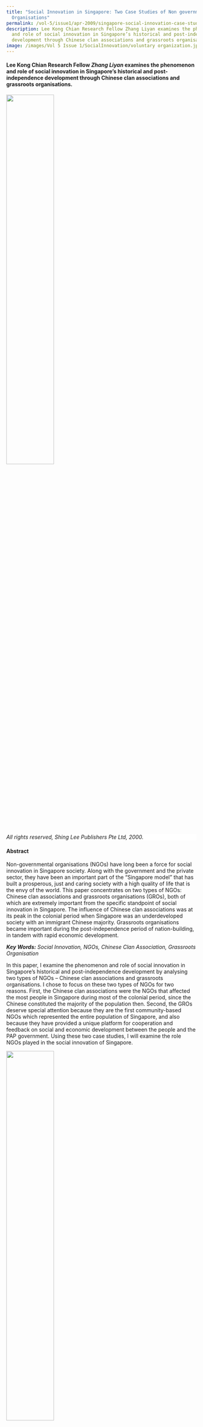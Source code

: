```yaml
---
title: "Social Innovation in Singapore: Two Case Studies of Non governmental
  Organisations"
permalink: /vol-5/issue1/apr-2009/singapore-social-innovation-case-studies/
description: Lee Kong Chian Research Fellow Zhang Liyan examines the phenomenon
  and role of social innovation in Singapore’s historical and post-independence
  development through Chinese clan associations and grassroots organisations.
image: /images/Vol 5 Issue 1/SocialInnovation/voluntary organization.jpg
---
```

#### Lee Kong Chian Research Fellow&nbsp;_Zhang Liyan_&nbsp;examines the phenomenon and role of social innovation in Singapore’s historical and post-independence development through Chinese clan associations and grassroots organisations.

<img src="/images/Vol%205%20Issue%201/SocialInnovation/leekuanyew.jpg" style="width:50%;">
 <div style="background-color: white;"><i>All rights reserved, Shing Lee Publishers Pte Ltd, 2000.</i></div>

#### **Abstract**

Non-governmental organisations (NGOs) have long been a force for social innovation in Singapore society. Along with the government and the private sector, they have been an important part of the “Singapore model” that has built a prosperous, just and caring society with a high quality of life that is the envy of the world. This paper concentrates on two types of NGOs: Chinese clan associations and grassroots organisations (GROs), both of which are extremely important from the specific standpoint of social innovation in Singapore. The influence of Chinese clan associations was at its peak in the colonial period when Singapore was an underdeveloped society with an immigrant Chinese majority. Grassroots organisations became important during the post-independence period of nation-building, in tandem with rapid economic development.

***Key Words:** Social Innovation, NGOs, Chinese Clan Association, Grassroots Organisation*

In this paper, I examine the phenomenon and role of social innovation in Singapore’s historical and post-independence development by analysing two types of NGOs – Chinese clan associations and grassroots organisations. I chose to focus on these two types of NGOs for two reasons. First, the Chinese clan associations were the NGOs that affected the most people in Singapore during most of the colonial period, since the Chinese constituted the majority of the population then. Second, the GROs deserve special attention because they are the first community-based NGOs which represented the entire population of Singapore, and also because they have provided a unique platform for cooperation and feedback on social and economic development between the people and the PAP government. Using these two case studies, I will examine the role NGOs played in the social innovation of Singapore.

<img src="/images/Vol%205%20Issue%201/SocialInnovation/state%20&amp;%20ngos.jpg" style="width:50%;">
 <div style="background-color: white;"> <i>All rights reserved, Sasakawa Peace Foundation, Tokyo, 2002.</i></div>

#### **CASE STUDY 1: CHINESE CLAN ASSOCIATIONS** 
#### **The Emergence of Chinese Clan Associations**

The modern history of Singapore began in 1819 when Sir Thomas Stamford Raffles established a British port on the island. From 1824 to 1872, Singapore’s trade greatly increased as it grew from a trading post to an important port city, attracting many people from China to migrate to Singapore. “In the 1840s, after China lost the Opium War, there was an exodus of Chinese migrants to all parts of South-east Asia”.[^1] The 1911 Revolution failed to solve China’s political, social and economic problems, and wars subsequently broke out between the different warlords. The unstable social situation forced many Chinese to leave their homeland to seek a better life elsewhere.

Most of the early Chinese migrants arrived in Singapore virtually penniless and faced such problems as finding employment, lodging and friends. Hence the birth of Chinese clan associations, which offered humanitarian assistance to the early immigrants. These associations helped new immigrants to settle down and seek employment. The other main preoccupations of the associations were sponsoring education and helping destitute members (Wickberg 1994).

In 2005, the Singapore Federation of Chinese Clan Associations published a book entitled *History of Clan Associations in Singapore*.[^2] This book documented 200 Chinese clan associations, comprising 116 kinship clan associations and 84 locality clan associations. More than 90% of these clan associations were set up before 1960. Table 1 provides information on the founding of some Chinese clan associations.

<img style="width:100%;" src="/images/Vol%205%20Issue%201/SocialInnovation/capture3.jpg">
 <div style="background-color: white;"></div>
 
The development of Chinese clan associations was at least partly a result of colonial policy. Within the colonial structure, the British administration left the various ethnic communities alone to handle their own social, culture, economic and political affairs, seldom intervening at all. The non-interventionist policy of the British colonial government thus led to the necessity for and development of Chinese clan associations.

Before Singapore became self-governing in 1959, Chinese clan associations concentrated on humanitarian assistance, the religious needs and welfare of their members. The associations helped new immigrants find jobs and establish useful contacts, provided shelter and food, and ultimately, a sense of belonging to a community.

The clan associations also provided help to those in financial need. Early migrants had no social security, so clan associations provided welfare services to look after the sick, destitute and widows. The clan associations organised communal social and religious activities that offered much-needed interaction and breaks in the otherwise mundane and routine life of the coolies. One of the most important functions that clan associations served at that time was the offering of funeral services. Clan associations also acted as intermediaries in intracommunity conflicts: “The familiarity of cultural practices reproduced in the alien colonial environment helped many to cope with the monotonous working life, loneliness and homesickness that came with their isolated migrant lifestyle” (Khun Eng Kuah-Pearce 2006:54).

As the Chinese immigrant population grew, education, cultural and other social needs also had to be met. From the late 19th century onwards, these clan associations not only helped newly arrived people in their community to settle down, but also financed schools and scholarships for the children of migrant families.

#### **The Decline of Chinese Clan Associations**

At the Lee Clan General Association’s 86th Anniversary Dinner on 28 October 1992, Brigadier-General Lee Hsien Loong said: “Since independence in 1965, many of the services the clan used to provide have been taken over by the Government and other civic organisations…the government took over the running of schools and public services. Thus the Chinese clan started to lose its appeal and purpose towards the community and thus they experienced a dwindling membership.”[^3] Furthermore, English was being taught as the first language in schools. This weakened the link between the clan associations and the younger generations. By the end of the 1970s, Singapore’s housing and urban renewal programme resettled people in new public housing estates, and this further eroded the connectedness of the Chinese community. This was a major factor that led to the decline of Chinese clan associations, some of which became inactive or dormant.

#### **The Revival of Chinese Clan Associations**

Since the late 1970s, Chinese clan associations faced many obstacles in sustaining their existence. The associations tried to keep up with the changing practical and psychological needs of their members while adjusting to the growth of the nation-state and the changing sociopolitical environment. “Interestingly, the government suggested that clansmen organisations should take up a role in reinforcing Chinese values, ‘Asian values’ and Asian identity. Clansmen associations are viewed as the roots of Chinese culture and tradition, which in the government’s view should be cultivated and preserved” (Selina Ching Chan 2003:79). Clan associations therefore were a good medium through which the nation could revive Chinese traditions and reinforce the Chinese identity.

In 1978, China started implementing economic reforms which resulted in rapid economic development, which in turn attracted the attention of the world. The revival of Chinese culture and traditions in Singapore became important at that juncture. The Singapore Federation of Chinese Clan Associations (SFCCA) was formed in 1986, and marked a major turning point in the history of the clan associations.

In recent years, numerous clansmen fellowship meetings have taken place one after another in various countries around the world. The conventions have moved from their original emphases on clan ties and ancestral roots to cultural, economic, trade and academic exchanges. Cooperation between clan associations in Singapore and other overseas Chinese voluntary associations has also revitalised links with China, and networks have been reconstructed for investment and economic purposes (Liu Hong 1998).[^4]

The changing social functions of Chinese clan associations reflect the corresponding changes in Singapore society, which was experiencing a new awareness of a Chinese cultural identity. This evolution more importantly demonstrates the resilience of cultural systems and their ability to respond to the changing needs of their members and the state.

#### **CASE STUDY 2: GRASSROOTS ORGANISATIONS**
#### **The Emergence of Grassroots Organisations**

Grassroots organisations (GROs) are uniquely Singaporean forms of NGOs that are guided and supported by the government and hence represent social innovation as a vehicle for government-people cooperation and feedback. When self-government was attained in 1959, the Singapore government had to overcome serious political, economic and communal problems to survive.

The People’s Association (PA) was formed on 1 July 1960. In the words of its mission statement: “The People’s Association brings people together to take ownership of and contribute to community well-being. We connect the people and the government for consultation and feedback. We leverage these relationships to strengthen racial harmony and social cohesion, to ensure a united and resilient Singapore.”[^5] To rally grassroots support and to promote better rapport between the government and its people, Prime Minister Lee Kuan Yew began a two-year tour of all the constituencies in Singapore in 1962. During this tour, PM Lee discovered the importance of support at the grassroots level and came across outstanding grassroots leaders, who were later chosen to head grassroots organisations. After the PAP won the election in 1963, PM Lee decided to institutionalise the grassroots organisations in Singapore. Grassroots organisations are community-based volunteer organisations with strong government support through the PA. They are thus a unique social innovation that connects people with the government through non-government initiatives, and facilitates social and economic development through cooperation and public feedback.

Before the PA was established in 1960, there were 28 community centres (CCs) “providing a place for local residents to participate in social and recreational programmes and more specifically to disseminate colonial government policies and information. The first two of these were opened in 1953 in Serangoon and Siglap constituencies (S. Vasoo, Winnie Tang, Ng Guat Tin 1983:1-2).” The PA took over these community centres. Unfortunately, the facilities of the centres then were few and far between ( 吴俊刚 and 李小林, 2000: 39–44). Therefore, the first programme implemented by the PA after its inauguration was to set up a large network of community centres throughout the island. Each constituency had several community centres. “Besides debunking communist bogeys and providing government information these community centre also organised social, cultural and recreational programmes for the young and old living in various neighborhoods (S. Vasoo, Winnie Tang, Ng Guat Tin 1983:2).” Until the early 1970s, the members of the community were not enthusiastic about the activities at the community centres, as facilities were not adequate. From the mid-1970s, community centres were built with modern decor and state-of-the-art facilities. The community centres were called Community Clubs since 1990.

The Community Centre Management Committee (CCMC) was formed in 1964. CCMC was the first pure community-based volunteers’ organisation in the system of grassroots organisations in Singapore.[^6] The members and leaders of the CCMC needed, however, to be approved by the PA. Each CC had a CCMC to plan and organise the centre’s activities following the rules of the PA.

The Citizens’ Consultative Committees (CCCs) was formed in 1965 when Singapore gained independence. Each constituency had one CCC as the apex grassroots organisation in that constituency. At that time, the infrastructure was not well developed. The CCC connected the government with its residents and offered suggestions for improving Singapore’s infrastructure. CCC also played an important role in promoting racial harmony and helping the poor.[^7] For more than 40 years now, they have played an integral part in Singapore’s social cohesion. CCCs were extremely important in the 1960s and 1970s when Singapore underwent its resettlement movement. During the resettlement process, Singaporeans had to get used to living in a new environment in close proximity to other racial groups. Some were not satisfied with the government’s compensation package. The relationship between the government and these uprooted people then was very tense. The CCCs mediated by explaining the government’s policies to the people and provided feedback to the government and the tensions were eventually eased.

In 1978, the first Residents’ Committee (RC) was formed as a result of Singapore’s housing and renewal programme to promote neighbourliness and harmony in public housing estates. The importance of CCCs declined after this. Each RC had an RC Centre to conduct meetings, programmes and activities for residents. In the private housing estates, Neighbourhood Committees (NCs) encouraged active citizenry and fostered community bonds.[^8] As with the CCMC, CCCs, RCs and NCs were community-based volunteer organisations.[^9] Members and leaders of these NGOs had to be approved by the PA.

Within the GRO system, the CCCs were at the pinnacle of each constituency and were responsible for planning and leading grassroots’ activities to promote good citizenship among its residents. The CCCs presided over community and welfare programmes, channelled feedback between the government and its people, disseminated information, and made recommendations on the development of public amenities and facilities.

The functions of the RCs and NCs were: to promote neighbourliness, harmony and cohesiveness among the residents, to liaise with and make recommendations to governmental authorities on the needs of residents; to disseminate information and channel feedback on government policies and actions from residents; and to promote good citizenry.[^10] The RCs and NCs organised residents’ parties, conducted house visits and other neighbourhood activities to reach out to residents. Run by residents for residents, the RCs/ NCs also worked closely with other grassroots organisations and government agencies to improve the physical environment and safety of each local precinct.

The GROs were structured hierarchically. At the constituency level, there was a CCC comprising volunteers. Under each CCC, there were several CCs composed of volunteers and PA staff. In addition to the activities mentioned above, CC staff members attended the RCs/NCs meetings. CC staff periodically reported to the CCCs, which provided feedback and guidance. Despite the hierarchy, the channels of communication between the government and citizens were multi-level. Citizens could approach CCs, RCs, NCs or Ministries of Parliament (MPs) at the Meet-the-People Sessions (MPS) whenever they had problems they wanted resolved.[^11]

Since independence, the Singapore government believed that community issues needed to be managed by the community members themselves, and transferred some of the powers of the government agencies to the grassroots organisations, which formed the bases of the GROs’ system. Grassroots organisations became pillars of the PAP government and part of PAP’s political strategy. Over the years, many national movements, such as the National Courtesy Campaign-and National Clean-up Campaign, were successfully implemented with the help of GROs. GROs drew on the traditional attitudes of community leaders and the assistance of community volunteers to form a network of organisations, and offered accessible venues and facilities for interaction and community services.

#### **The Institutionalisation of Grassroots Organisations**

Most of the challenges facing the communities required locallydriven and creative solutions rather than a heavy-handed top-down approach of traditional government bureaucracies and programmes. GROs were community-based NGOs that were closely linked to the government. The GRO volunteers were residents who were energetic, passionate and proposed activities, initiatives, services and processes to address the social and economic challenges faced by their communities.

Through the nation-wide GROs network, the social services delivered by the Singapore government addressed Singaporeans’ needs comprehensively.

The two types of NGOs discussed in this paper successfully carried out their goals and functions under contrasting conditions of a relatively non-interventionist state during the colonial period, and a highly interventionist state and weak civil society in the postindependence period respectively. The Chinese clan associations adapted to changing economic and social conditions by shifting their emphasis to cultural preservation. Grassroots organisations, despite a weak civil society and a strong state made themselves indispensable to the state as much as they were ultimately dependent on state regulation. Both types of NGOs have over the years demonstrated their robustness and adaptability to varying economic and sociopolitical conditions, and have played no small part in helping Singapore evolve into the thriving city-state it is today.

***The author wishes to acknowledge the contributions of Dr Sai Siew Min, Assistant Professor, Department of History, National University of Singapore in reviewing the paper***.

<br>
<div style="background-color: white;">
<br>
<img style="width: 100px; height: 100px;" src="/images/Authors/zhang%20liyan1.jpg">
 <center><b>Zhang Liyan</b><br> Lee Kong Chian Research Fellow <br>National Library </center></div>

#### **REFERENCES**

Edgar Wickberg, “Overseas Chinese Adaptive Organizations, Past and Present,” in Reluctant Exiles: Migration From Hong Kong and the New Overseas Chinese, ed. Ronald Skeldon (Hong Kong: Hong Kong University Press, 1994), 68–86.

Hong Liu, “Old Linkages, New Networks: The Globalization of Overseas Chinese Voluntary Associations and Its Implications,” _China Quarterly_ no. 155 (September 1998), 582–609. (From JSTOR via NLB’s [eResources](https://eresources.nlb.gov.sg/main) website)

K. E. Kuah-Pearce, “The Cultural Politics of Clan Associations in Contemporary Singapore,” in [_Voluntary Organizations in the Chinese Diaspora_](https://eservice.nlb.gov.sg/item_holding.aspx?bid=12825518), ed. Khun Eng Kuah-Pearce and Evelyn Hu-Dehart (Hong Kong: Hong Kong University Press, 2006), 53–76. (Call no. RSING 366.0089951 VOL)

Kersty Hobson, “Considering “Green” Practices: NGOs and Singapore’s Emergent Environmental-Political Landscape,” _Journal of Social Issues in Southeast Asia_ 20, no. 2 (October 2005), 155–76. (From JSTOR via NLB’s [eResources](https://eresources.nlb.gov.sg/main) website)

Mark Goldenberg, “Social Innovation in Canada: How the Non-Profit Sector Serves Canadians … and How It Can Serve Them Better,” (Research Report, CPRN Discussion Paper, November 2004)

Maurice Freedman, [_Chinese Family and Marriage in Singapore_](https://eservice.nlb.gov.sg/item_holding.aspx?bid=4846221) (London: Her Majesty’s Stationery Office, 1957). (Call no. RSING 301.42 FRE)

Nancy Macduff, “Engaging Ad Hoc Volunteers: A Guide for Non-profit Organizations,” adapted from _Episodic Volunteering: Organizing and Managing the Short-Term Volunteer Program_ (Singapore: National Volunteer &amp; Philanthropy Centre, 2004)

Oral History Department, Singapore 口述历史馆, _Xinjiapo huaren huiguan yange shi_ [新加坡华人会馆沿革史](https://eservice.nlb.gov.sg/item_holding.aspx?bid=84488556) History of Singapore Chinese Associations (Xinjiapo 新加坡: Xinjiapo xin wen yu chu ban gong si 新加坡新闻与出版公司, 1986). (Call no. RSING Chinese 369.25957 HIS)

S. Vasoo, Winnie Tang and Ng Guat Tin, [_A Manual on Community Work in Singapore_](https://eservice.nlb.gov.sg/item_holding.aspx?bid=4080924), 2nd ed. (Singapore: Singapore Council of Social Service, 1983). (Call no. RSING 361.95957 MAN)

Salamon, Lester M. and Helmut K. Anheier. "The International Classification of Nonprofit Organizations: ICNPO-Revision 1, 1996." (Working Papers of the Johns Hopkins Comparative Non-profit Sector Project, no. 19, 1996)

Selena Ching Chang, “Interpreting Chinese Tradition: A Clansmen Organization in Singapore,” _New Zealand Journal of Asian Studies_ 5, no. 1 (June 2003), 72–90.

Wu Jungang and Li Xiaolin 吴俊刚 and 李小林, _Li guang yao yu ji ceng zu zhi_ [李光耀与基层组织](https://eservice.nlb.gov.sg/item_holding.aspx?bid=9846610)&nbsp;\[Lee Kuan Yew and Grassroots Organizations\] (Xin jia po 新加坡: Sheng li chu ban gong si 胜利出版公司, 2000). (Call no. Chinese RSING 307.095957 WJG)

Yayoi Tanaka, “Singapore: Subtle NGO Control by a Developmentalist Welfare State,” in [_The State and NGOs: Perspective From Asia_](https://eservice.nlb.gov.sg/item_holding.aspx?bid=10950930), ed. Shinichi Shigetomi (Singapore: Institute of Southeast Asian Studies, 2002), 200–21. (Call no. RSING 068.5 STA)

#### **NOTES**

[^1]: Oral History Department, Singapore 口述历史馆, _Xinjiapo huaren huiguan yange shi_ [新加坡华人会馆沿革史](https://eservice.nlb.gov.sg/item_holding.aspx?bid=84488556) History of Singapore Chinese Associations (Xinjiapo 新加坡: Xinjiapo xin wen yu chu ban gong si 新加坡新闻与出版公司, 1986), 20. (Call no. RSING Chinese 369.25957 HIS)

[^2]: This book’s coverage of clan associations is not comprehensive, being limited to the Federation’s members. However, since the Federation included most of the active associations, the information provided in this book is relevant. According to Ms Lim Boon Tan, Executive Director of the Singapore Federation of Chinese Clan Associations, there are currently around 300 clan associations registered under the law. However, less than 100 of these are currently active. (I interviewed Ms Lim Boon Tan on 2 July 2008 at the Singapore Federation of Chinese Clan Association).

[^3]: “Teochew Poit Ip Huay Kuan,” accessed 20 June 2008, http://en.wikipedia.org/wiki/Teochew\_Poit\_ Ip\_Huay\_Kuan

[^4]: Hong Liu, “Old Linkages, New Networks: The Globalization of Overseas Chinese Voluntary Associations and Its Implications,” _China Quarterly_ no. 155 (September 1998), 582–609. (From JSTOR via NLB’s [eResources](https://eresources.nlb.gov.sg/main) website)

[^5]: Cited from the mission statement of the People’s Association, https://www.pa.gov.sg/about-us/about-pa/

[^6]: According to Mr Tan Kim Kee, the system of grassroots organisations in Singapore consisted mainly of CCCs, CCs/CCMCs and RCs/NCs. This system was initiated and supported by the PA. Therefore, although these NGOs could plan and organise activities by themselves, they had to follow the basic rules set by the PA. Residents of different races were welcome to participate in all activities, which had to be non-religious and non-political. Each grassroots organisation either organises activities by itself or cooperated with other organisations (On 17 July 2008, I interviewed Mr Tan Kim Kee, Group Director of Grassroots, at the PA).

[^7]: Note: In the 1960s and 1970s, conflicts between different racial groups, especially between the Chinese and the Malays were a problem in Singapore. Leaders and members of the CCC were usually residents with influence in the society. Therefore, CCCs played an important role in promoting racial harmony and helping the poor. They took the initiative to volunteer and donate resources, and others followed suit.

[^8]: Note: According to Mr Tan Kim Kee, the NCs were formed in 1998.

[^9]: Note: PA staff worked at the CCs.

[^10]: People’s Association Neighbourhood Committee Rules and Regulations (amended, 15 September 2007), https://www.onepa.gov.sg/rules-and-regulations

[^11]: Note: In Singapore, Members of Parliament hold MPS every month, to help citizens resolve any problems they had. For example, at Potong Pasir, MPS is held every Thursday at 7.30pm at the void deck of Block 108 void deck. Help provided by the MPs takes many forms, ranging from suggesting solutions to family discord, obtaining financial support in cases of emergency, to helping people obtain employment. The MPs explain government policies to the people as well, gather feedback, and channel the people’s concerns to political leaders. MPs also visit people’s homes regularly to see if they can offer any help and find out how they live. Grassroots organisations’ network is supported by the PA, and is an important part of the PAP administrative system. MPS is organised by PAP and not by any grassroots organisation.